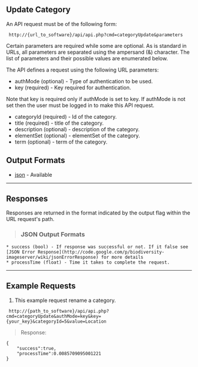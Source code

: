 ## Update Category ##

An API request must be of the following form:

```
 http://{url_to_software}/api/api.php?cmd=categoryUpdate&parameters
```

Certain parameters are required while some are optional. As is standard in URLs, all parameters are separated using the ampersand (&) character. The list of parameters and their possible values are enumerated below.

The API defines a request using the following URL parameters:

  * authMode (optional) - Type of authentication to be used.
  * key (required) - Key required for authentication.

Note that key is required only if authMode is set to key. If authMode is not set then the user must be logged in to make this API request.

  * categoryId (required) - Id of the category.
  * title (required) - title of the category.
  * description (optional) - description of the category.
  * elementSet (optional) - elementSet of the category.
  * term (optional) - term of the category.

## Output Formats ##

  * [json](#JSON_Output_Formats.md) - Available


---

## Responses ##

Responses are returned in the format indicated by the output flag within the URL request's path.

> ### JSON Output Formats ###
    * success (bool) - If response was successful or not. If it false see [JSON Error Response](http://code.google.com/p/biodiversity-imageserver/wiki/jsonErrorResponse) for more details
    * processTime (float) - Time it takes to complete the request.


---

## Example Requests ##

1. This example request rename a category.

```
 http://{path_to_software}/api/api.php?cmd=categoryUpdate&authMode=key&key={your_key}&categoryId=5&value=Location
```

> Response:
```
{
    "success":true,
    "processTime":0.0085709095001221
}
```